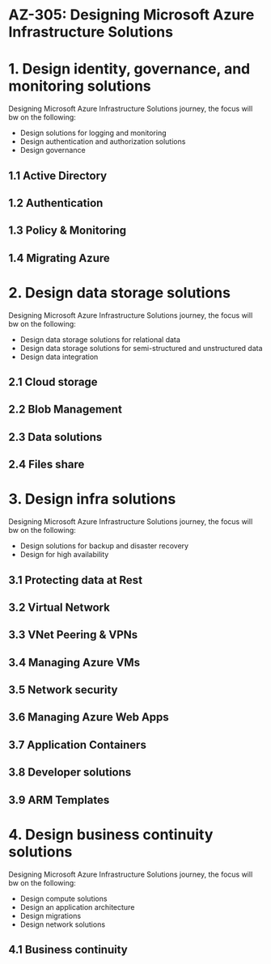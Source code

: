 # AZ-305: Designing Microsoft Azure Infrastructure Solutions

# 1. Design identity, governance, and monitoring solutions

Designing Microsoft Azure Infrastructure Solutions journey, the focus will bw on the following:

- Design solutions for logging and monitoring
- Design authentication and authorization solutions
- Design governance

## 1.1 Active Directory

## 1.2 Authentication

## 1.3 Policy & Monitoring

## 1.4 Migrating Azure

# 2. Design data storage solutions

Designing Microsoft Azure Infrastructure Solutions journey, the focus will bw on the following:

- Design data storage solutions for relational data
- Design data storage solutions for semi-structured and unstructured data
- Design data integration

## 2.1 Cloud storage

## 2.2 Blob Management

## 2.3 Data solutions

## 2.4 Files share

# 3. Design infra solutions

Designing Microsoft Azure Infrastructure Solutions journey, the focus will bw on the following:

- Design solutions for backup and disaster recovery
- Design for high availability

## 3.1 Protecting data at Rest

## 3.2 Virtual Network

## 3.3 VNet Peering & VPNs

## 3.4 Managing Azure VMs

## 3.5 Network security

## 3.6 Managing Azure Web Apps

## 3.7 Application Containers

## 3.8 Developer solutions

## 3.9 ARM Templates

# 4. Design business continuity solutions

Designing Microsoft Azure Infrastructure Solutions journey, the focus will bw on the following:

- Design compute solutions
- Design an application architecture
- Design migrations
- Design network solutions

## 4.1 Business continuity
